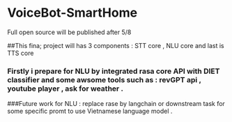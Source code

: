 # VoiceBot-SmartHome
Full open source will be published after 5/8

##This fina; project will has 3 components : STT core , NLU core and last is TTS core 

### Firstly i prepare for NLU by integrated rasa core API with DIET classifier and some awsome tools such as : revGPT api , youtube player , ask for weather . 
###Future work for NLU : replace rase by langchain or downstream task for some specific promt to use Vietnamese language model .
